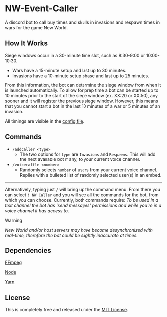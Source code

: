 # NW-Event-Caller

A discord bot to call buy times and skulls in invasions and respawn times in wars for the game New World.

## How It Works

Siege windows occur in a 30-minute time slot, such as 8:30-9:00 or 10:00-10:30.
- Wars have a 15-minute setup and last up to 30 minutes.
- Invasions have a 10-minute setup phase and last up to 25 minutes.

From this information, the bot can determine the siege window from when it is launched automatically. To allow for prep time a bot can be started up to 10 minutes prior to the start of the siege window (ex. XX:20 or XX:50), any sooner and it will register the previous siege window. However, this means that you cannot start a bot in the last 10 minutes of a war or 5 minutes of an invasion.

All timings are visible in the [config file](/src/config.js).

## Commands

- `/addcaller <type>`
  - The two options for `type` are `Invasions` and `Respawns`. This will add the next available bot if any, to your current voice channel. 
- `/voiceraffle <number>`
  - Randomly selects `number` of users from your current voice channel. Replies with a bulleted list of randomly selected user(s) in an embed.

--------------

Alternatively, typing just `/` will bring up the command menu. From there you can select `! NW Caller` and you will see all the commands for the bot, from which you can choose. Currently, both commands require: *To be used in a text channel the bot has 'send messages' permissions and while you're in a voice channel it has access to*.

> [!WARNING]
> *New World and/or host servers may have become desynchronized with real-time, therefore the bot could be slightly inaccurate at times.*

## Dependencies 

[FFmpeg](https://ffmpeg.org/)

[Node](https://nodejs.org/)

[Yarn](https://yarnpkg.com/)

## License

This is completely free and released under the [MIT License](/LICENSE).
